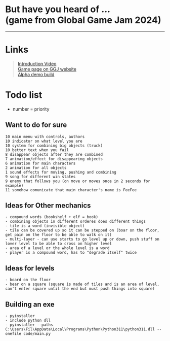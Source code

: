 # But have you heard of ... <br> (game from Global Game Jam 2024)

---
# Links
> [Introduction Video](https://youtu.be/IBjYyKP618Y) \
> [Game page on GGJ website](https://globalgamejam.org/games/2024/have-you-heard-3) \
> [Alpha demo build](https://ggjv4.s3.us-west-1.amazonaws.com/files/games/2024/13277/exec/but_have_you_heard_of.zip?VersionId=sVb.AnX_JYuhNRnu6XyYcY1cH_XJoP2V)


# Todo list
- number = priority

## Want to do for sure

    10 main menu with controls, authors
    10 indicator on what level you are
    10 system for combining big objects (truck)
    10 better text when you fail
    8 disappear objects after they are combined
    7 animation/effect for disappearing objects
    6 animation for main characters
    2 animation for all objects
    1 sound effects for moving, pushing and combining
    9 song for different win states
    9 enemy that follows you (on move or moves once in 2 seconds for example)
    11 somehow comunicate that main character's name is FeeFee

## Ideas for Other mechanics

    - compound words (bookshelf + elf = book)
    - combining objects in different orderes does different things
    - tile is a word (invisible object)
    - tile can be covered up so it can be stepped on (boar on the floor, get pain on the floor to be able to walk on it)
    - multi-layer - can use starts to go level up or down, push stuff on lover level to be able to cross on higher level
    - area of a level or the whole level is a word
    - player is a compound word, has to "degrade itself" twice

## Ideas for levels

    - board on the floor
    - bear on a square (square is made of tiles and is an area of level, can't enter square until the end but must push things into square)

## Building an exe

    - pyinstaller
    - include python dll
    - pyinstaller --paths C:\Users\Fil\AppData\Local\Programs\Python\Python311\python311.dll --onefile code/main.py